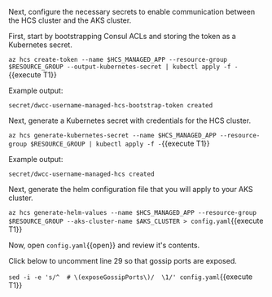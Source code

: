 Next, configure the necessary secrets to enable communication
between the HCS cluster and the AKS cluster.

First, start by bootstrapping Consul ACLs and storing the token
as a Kubernetes secret.

`az hcs create-token --name $HCS_MANAGED_APP --resource-group $RESOURCE_GROUP --output-kubernetes-secret | kubectl apply -f -`{{execute T1}}

Example output:

```plaintext
secret/dwcc-username-managed-hcs-bootstrap-token created
```

Next, generate a Kubernetes secret with credentials for the HCS cluster.

`az hcs generate-kubernetes-secret --name $HCS_MANAGED_APP --resource-group $RESOURCE_GROUP | kubectl apply -f -`{{execute T1}}

Example output:

```plaintext
secret/dwcc-username-managed-hcs created
```

Next, generate the helm configuration file that you will apply to your AKS cluster.

`az hcs generate-helm-values --name $HCS_MANAGED_APP --resource-group $RESOURCE_GROUP --aks-cluster-name $AKS_CLUSTER > config.yaml`{{execute T1}}

Now, open `config.yaml`{{open}} and review it's contents.

Click below to uncomment line 29 so that gossip ports are exposed.

`sed -i -e 's/^  # \(exposeGossipPorts\)/  \1/' config.yaml`{{execute T1}}

<!-- ```yaml
  # If you are using Kubenet in your AKS cluster (the default network),
  # uncomment the line below.
  exposeGossipPorts: true
``` -->
